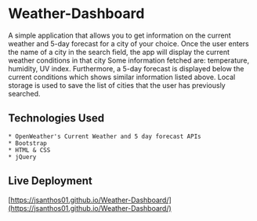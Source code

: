 # Weather-Dashboard
A simple application that allows you to get information on the current weather and 5-day forecast for a city of your choice. Once the user  enters the name of a city in the search field, the app will display the current weather conditions in that city Some information fetched are: temperature, humidity, UV index. Furthermore, a 5-day forecast is displayed below the current conditions which shows similar information listed above. Local storage is used to save the list of cities that the user has previously searched.

## Technologies Used
 ```
 * OpenWeather's Current Weather and 5 day forecast APIs
 * Bootstrap
 * HTML & CSS
 * jQuery
```

## Live Deployment
[https://jsanthos01.github.io/Weather-Dashboard/](https://jsanthos01.github.io/Weather-Dashboard/)

